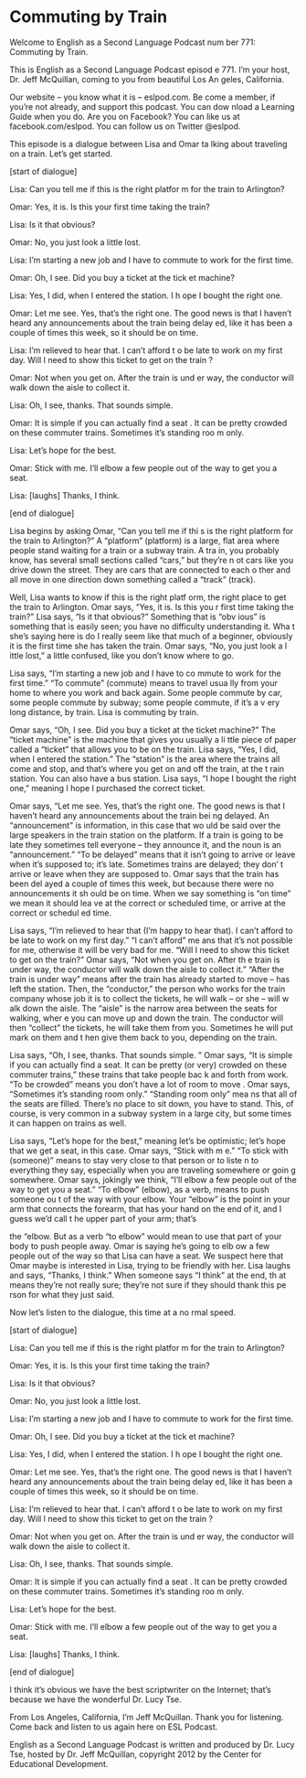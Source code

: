 # Commuting by Train

Welcome to English as a Second Language Podcast num ber 771: Commuting by Train. 

This is English as a Second Language Podcast episod e 771.  I’m your host, Dr. Jeff McQuillan, coming to you from beautiful Los An geles, California. 

Our website – you know what it is – eslpod.com.  Be come a member, if you’re not already, and support this podcast.  You can dow nload a Learning Guide when you do.  Are you on Facebook?  You can like us  at facebook.com/eslpod. You can follow us on Twitter @eslpod. 

This episode is a dialogue between Lisa and Omar ta lking about traveling on a train.  Let’s get started. 

[start of dialogue] 

Lisa:  Can you tell me if this is the right platfor m for the train to Arlington? 

Omar:  Yes, it is.  Is this your first time taking the train? 

Lisa:  Is it that obvious?   

Omar:  No, you just look a little lost.   

Lisa:  I’m starting a new job and I have to commute  to work for the first time. 

Omar:  Oh, I see.  Did you buy a ticket at the tick et machine? 

Lisa:  Yes, I did, when I entered the station.  I h ope I bought the right one. 

Omar:  Let me see.  Yes, that’s the right one.  The  good news is that I haven’t heard any announcements about the train being delay ed, like it has been a couple of times this week, so it should be on time.  

Lisa:  I’m relieved to hear that.  I can’t afford t o be late to work on my first day. Will I need to show this ticket to get on the train ? 

Omar:  Not when you get on.  After the train is und er way, the conductor will walk down the aisle to collect it. 

Lisa:  Oh, I see, thanks.  That sounds simple. 

Omar:  It is simple if you can actually find a seat .  It can be pretty crowded on these commuter trains.  Sometimes it’s standing roo m only.   

Lisa:  Let’s hope for the best.   

Omar:  Stick with me.  I’ll elbow a few people out of the way to get you a seat. 

Lisa:  [laughs]  Thanks, I think. 

[end of dialogue] 

Lisa begins by asking Omar, “Can you tell me if thi s is the right platform for the train to Arlington?”  A “platform” (platform) is a large, flat area where people stand waiting for a train or a subway train.  A tra in, you probably know, has several small sections called “cars,” but they’re n ot cars like you drive down the street.  They are cars that are connected to each o ther and all move in one direction down something called a “track” (track). 

Well, Lisa wants to know if this is the right platf orm, the right place to get the train to Arlington.  Omar says, “Yes, it is.  Is this you r first time taking the train?”  Lisa says, “Is it that obvious?”  Something that is “obv ious” is something that is easily seen; you have no difficulty understanding it.  Wha t she’s saying here is do I really seem like that much of a beginner, obviously  it is the first time she has taken the train.  Omar says, “No, you just look a l ittle lost,” a little confused, like you don’t know where to go.   

Lisa says, “I’m starting a new job and I have to co mmute to work for the first time.”  “To commute” (commute) means to travel usua lly from your home to where you work and back again.  Some people commute  by car, some people commute by subway; some people commute, if it’s a v ery long distance, by train. Lisa is commuting by train. 

Omar says, “Oh, I see.  Did you buy a ticket at the  ticket machine?”  The “ticket machine” is the machine that gives you usually a li ttle piece of paper called a “ticket” that allows you to be on the train.  Lisa says, “Yes, I did, when I entered the station.”  The “station” is the area where the trains all come and stop, and that’s where you get on and off the train, at the t rain station.  You can also have a bus station.  Lisa says, “I hope I bought the right  one,” meaning I hope I purchased the correct ticket.   

Omar says, “Let me see.  Yes, that’s the right one.   The good news is that I haven’t heard any announcements about the train bei ng delayed.  An “announcement” is information, in this case that wo uld be said over the large speakers in the train station on the platform.  If a train is going to be late they sometimes tell everyone – they announce it, and the  noun is an “announcement.” “To be delayed” means that it isn’t going to arrive  or leave when it’s supposed to; it’s late.  Sometimes trains are delayed; they don’ t arrive or leave when they are supposed to.  Omar says that the train has been del ayed a couple of times this week, but because there were no announcements it sh ould be on time.  When we say something is “on time” we mean it should lea ve at the correct or scheduled time, or arrive at the correct or schedul ed time. 

Lisa says, “I’m relieved to hear that (I’m happy to  hear that).  I can’t afford to be late to work on my first day.”  “I can’t afford” me ans that it’s not possible for me, otherwise it will be very bad for me.  “Will I need  to show this ticket to get on the train?”  Omar says, “Not when you get on.  After th e train is under way, the conductor will walk down the aisle to collect it.”  “After the train is under way” means after the train has already started to move –  has left the station.  Then, the “conductor,” the person who works for the train  company whose job it is to collect the tickets, he will walk – or she – will w alk down the aisle.  The “aisle” is the narrow area between the seats for walking, wher e you can move up and down the train.  The conductor will then “collect” the tickets, he will take them from you.  Sometimes he will put mark on them and t hen give them back to you, depending on the train. 

Lisa says, “Oh, I see, thanks.  That sounds simple. ”  Omar says, “It is simple if you can actually find a seat.  It can be pretty (or  very) crowded on these commuter trains,” these trains that take people bac k and forth from work.  “To be crowded” means you don’t have a lot of room to move .  Omar says, “Sometimes it’s standing room only.”  “Standing room only” mea ns that all of the seats are filled.  There’s no place to sit down, you have to stand.  This, of course, is very common in a subway system in a large city, but some times it can happen on trains as well.   

Lisa says, “Let’s hope for the best,” meaning let’s  be optimistic; let’s hope that we get a seat, in this case.  Omar says, “Stick with m e.”  “To stick with (someone)” means to stay very close to that person or to liste n to everything they say, especially when you are traveling somewhere or goin g somewhere.  Omar says, jokingly we think, “I’ll elbow a few people out of the way to get you a seat.”  “To elbow” (elbow), as a verb, means to push someone ou t of the way with your elbow.  Your “elbow” is the point in your arm that connects the forearm, that has your hand on the end of it, and I guess we’d call t he upper part of your arm; that’s  

the “elbow.  But as a verb “to elbow” would mean to  use that part of your body to push people away.  Omar is saying he’s going to elb ow a few people out of the way so that Lisa can have a seat.  We suspect here that Omar maybe is interested in Lisa, trying to be friendly with her.   Lisa laughs and says, “Thanks, I think.”  When someone says “I think” at the end, th at means they’re not really sure; they’re not sure if they should thank this pe rson for what they just said. 

Now let’s listen to the dialogue, this time at a no rmal speed. 

[start of dialogue] 

Lisa:  Can you tell me if this is the right platfor m for the train to Arlington? 

Omar:  Yes, it is.  Is this your first time taking the train? 

Lisa:  Is it that obvious?   

Omar:  No, you just look a little lost.   

Lisa:  I’m starting a new job and I have to commute  to work for the first time. 

Omar:  Oh, I see.  Did you buy a ticket at the tick et machine? 

Lisa:  Yes, I did, when I entered the station.  I h ope I bought the right one. 

Omar:  Let me see.  Yes, that’s the right one.  The  good news is that I haven’t heard any announcements about the train being delay ed, like it has been a couple of times this week, so it should be on time.  

Lisa:  I’m relieved to hear that.  I can’t afford t o be late to work on my first day. Will I need to show this ticket to get on the train ? 

Omar:  Not when you get on.  After the train is und er way, the conductor will walk down the aisle to collect it. 

Lisa:  Oh, I see, thanks.  That sounds simple. 

Omar:  It is simple if you can actually find a seat .  It can be pretty crowded on these commuter trains.  Sometimes it’s standing roo m only.   

Lisa:  Let’s hope for the best.   

Omar:  Stick with me.  I’ll elbow a few people out of the way to get you a seat. 

Lisa:  [laughs]  Thanks, I think. 

[end of dialogue] 

I think it’s obvious we have the best scriptwriter on the Internet; that’s because we have the wonderful Dr. Lucy Tse.   

From Los Angeles, California, I’m Jeff McQuillan.  Thank you for listening.  Come back and listen to us again here on ESL Podcast. 

English as a Second Language Podcast is written and  produced by Dr. Lucy Tse, hosted by Dr. Jeff McQuillan, copyright 2012 by the  Center for Educational Development.


